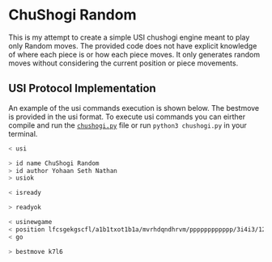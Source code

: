 # ChuShogi Random
This is my attempt to create a simple USI chushogi engine meant to play only Random moves. The provided code does not have explicit knowledge of where each piece is or how each piece moves. It only generates random moves without considering the current position or piece movements.

## USI Protocol Implementation
An example of the usi commands execution is shown below. The bestmove is provided in the usi format. To execute usi commands you can eirther compile and run the [`chushogi.py`](chushogi.py) file or run `python3 chushogi.py` in your terminal.
```bash
< usi

> id name ChuShogi Random
> id author Yohaan Seth Nathan
> usiok

< isready

> readyok

< usinewgame
< position lfcsgekgscfl/a1b1txot1b1a/mvrhdqndhrvm/pppppppppppp/3i4i3/12/12/3I4I3/PPPPPPPPPPPP/MVRHDNQDHRVM/A1B1TOXT1B1A/LFCSGKEGSCFL b - 1
< go

> bestmove k7l6
```